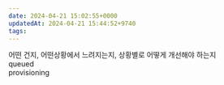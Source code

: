 ```yaml
---
date: 2024-04-21 15:02:55+0000
updatedAt: 2024-04-21 15:44:52+9740
tags: 
---
```

어떤 건지, 어떤상황에서 느려지는지, 상황별로 어떻게 개선해야 하는지  
queued  
provisioning